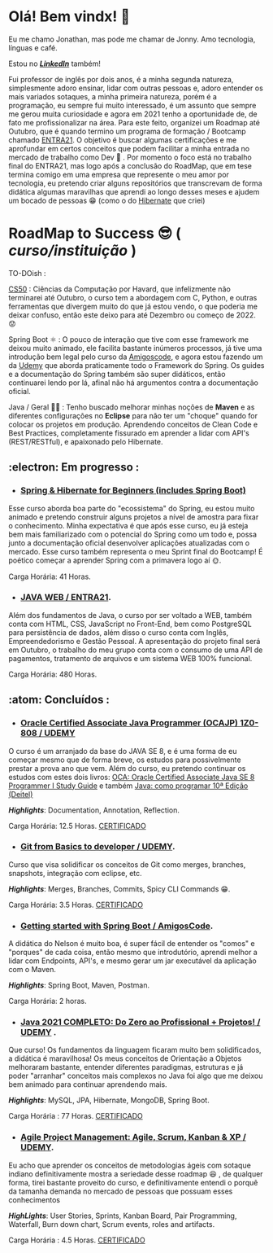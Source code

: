 
#  Olá! Bem vindx! :wave:

Eu me chamo Jonathan, mas pode me chamar de Jonny. Amo tecnologia, línguas e café. 

Estou no [***LinkedIn***](https://www.linkedin.com/in/jonathanhflores/) também!

Fui professor de inglês por dois anos, é a minha segunda natureza, simplesmente adoro ensinar, lidar com outras pessoas e, adoro entender os mais variados sotaques,
a minha primeira natureza, porém é a programação, eu sempre fui muito interessado, é um assunto que sempre me gerou muita curiosidade e
agora em 2021 tenho a oportunidade de, de fato me profissionalizar na área. 
Para este feito, organizei um Roadmap até Outubro, que é quando termino um programa de formação / Bootcamp chamado [ENTRA21](https://www.entra21.com.br/). O objetivo é buscar algumas certificações e me aprofundar em certos conceitos que podem facilitar a minha entrada no mercado de trabalho como Dev 👀 . Por momento o foco está no trabalho final do ENTRA21, mas logo após a conclusão do RoadMap, que em tese termina comigo em uma empresa que represente o meu amor por tecnologia, eu pretendo criar alguns repositórios que transcrevam  de forma didática algumas maravilhas que aprendi ao longo desses meses e ajudem um bocado de pessoas 😁 (como o do [Hibernate](https://github.com/jonahanzen/Hibernate-Exemplo) que criei)


# RoadMap to Success :sunglasses: ( *curso/instituição* )

TO-DOish : 

[CS50](https://cs50.harvard.edu/x/2021/) : Ciências da Computação por Havard, que infelizmente não terminarei até Outubro,
o curso tem a abordagem com C, Python, e outras ferramentas que divergem muito do que já estou vendo, o que poderia me deixar confuso,
então este deixo para até Dezembro ou começo de 2022. :worried:

Spring Boot :atom_symbol: : O pouco de interação que tive com esse framework me deixou muito animado, ele facilita bastante inúmeros processos, já tive uma introdução bem legal pelo curso da [Amigoscode](https://amigoscode.com/p/spring-boot), e agora estou fazendo um da [Udemy](https://www.udemy.com/course/spring-hibernate-tutorial/) que aborda praticamente todo o Framework do Spring. Os guides e a documentação do Spring também são super didáticos, então continuarei lendo por lá, afinal não há argumentos contra a documentação oficial.

Java / Geral :man_student: : Tenho buscado melhorar minhas noções de **Maven** e as diferentes configurações no **Eclipse** para não ter um "choque"
quando for colocar os projetos em produção. Aprendendo conceitos de Clean Code e Best Practices, completamente fissurado em aprender a lidar com API's (REST/RESTful),
e apaixonado pelo Hibernate.


## :electron:  Em progresso :

- ### [Spring & Hibernate for Beginners (includes Spring Boot)](https://www.udemy.com/course/spring-hibernate-tutorial/)

Esse curso aborda boa parte do "ecossistema" do Spring, eu estou muito animado e pretendo construir alguns projetos a nível de amostra para fixar o conhecimento. Minha expectativa é que após esse curso, eu já esteja bem mais familiarizado com o potencial do Spring como um todo e, possa junto a documentação oficial desenvolver aplicações atualizadas com o mercado. Esse curso também representa o meu Sprint final do Bootcamp! É poético começar a aprender Spring com a primavera logo aí 🌞.

Carga Horária: 41 Horas.

- ### [JAVA WEB / ENTRA21](https://www.entra21.com.br/).

Além dos fundamentos de Java, o curso por ser voltado a WEB, também conta com HTML, CSS, JavaScript no Front-End,
bem como PostgreSQL para persistência de dados, além disso o curso conta com Inglês, Empreendedorismo e Gestão Pessoal.
A apresentação do projeto final será em Outubro, o trabalho do meu grupo conta com o consumo de uma API de pagamentos,
tratamento de arquivos e um sistema WEB 100% funcional.

Carga Horária: 480 Horas.

## :atom: Concluídos :

- ### [Oracle Certified Associate Java Programmer (OCAJP) 1Z0-808 / UDEMY](https://www.udemy.com/course/oracle-certification-1z0-808-and-1z0-811-learnit/)

O curso é um arranjado da base do JAVA SE 8,  e é uma forma de eu começar mesmo que de forma breve, os estudos para possivelmente prestar a prova ano que vem. Além do curso,
eu pretendo continuar os estudos com estes dois livros: [OCA: Oracle Certified Associate Java SE 8 Programmer I Study Guide](https://www.amazon.com.br/dp/B00R04DF3I/ref=dp-kindle-redirect?_encoding=UTF8&btkr=1) e também [Java: como programar 10ª Edição (Deitel)](https://www.amazon.com/Java-programar-Portuguese-Paul-Deitel-ebook/dp/B01IPIN4WO)

***Highlights***: Documentation, Annotation, Reflection.

Carga Horária: 12.5 Horas. [CERTIFICADO](https://www.udemy.com/certificate/UC-edf2b566-699b-4e9b-89a4-cb36309be0ba/)

- ### [Git from Basics to developer / UDEMY](https://www.udemy.com/course/git-learnit/).

Curso que visa solidificar os conceitos de Git como merges, branches, snapshots, integração com eclipse, etc.

***Highlights***: Merges, Branches, Commits, Spicy CLI Commands 😁.

Carga Horária: 3.5 Horas. [CERTIFICADO](https://www.udemy.com/certificate/UC-a1ca82bd-a94f-4734-bd1e-1a6444293280/)

- ### [Getting started with Spring Boot / AmigosCode](https://amigoscode.com/p/spring-boot).

A didática do Nelson é muito boa, é super fácil de entender os "comos" e "porques" de cada coisa, então mesmo que introdutório, aprendi melhor a lidar com Endpoints, API's, e
mesmo gerar um jar executável da aplicação com o Maven.

***Highlights***: Spring Boot, Maven, Postman.

Carga Horária: 2 horas.


- ### [Java 2021 COMPLETO: Do Zero ao Profissional + Projetos! / UDEMY](https://www.udemy.com/course/fundamentos-de-programacao-com-java/) .

Que curso! Os fundamentos da
linguagem ficaram muito bem solidificados, a didática é maravilhosa! Os meus conceitos de Orientação a Objetos melhoraram bastante, entender diferentes paradigmas, estruturas e já poder "arranhar" conceitos mais complexos no Java foi algo que me deixou bem animado para continuar aprendendo mais.

***Highlights***: MySQL, JPA, Hibernate, MongoDB, Spring Boot.

Carga Horária : 77 Horas. [CERTIFICADO](https://www.udemy.com/certificate/UC-1c42f6ea-b694-4668-a108-9d4bc58643d2/)



- ### [Agile Project Management: Agile, Scrum, Kanban & XP / UDEMY](https://www.udemy.com/course/agile-project-management-genman/).

Eu acho que aprender os conceitos de metodologias ágeis com sotaque indiano definitivamente mostra a seriedade desse roadmap :laughing: ,
de qualquer forma, tirei bastante proveito do curso, e definitivamente entendi o porquê da tamanha demanda no mercado de pessoas que possuam esses conhecimentos

***HighLights***: User Stories, Sprints, Kanban Board, Pair Programming, Waterfall, Burn down chart, Scrum events, roles and artifacts.

Carga Horária : 4.5 Horas. [CERTIFICADO](https://www.udemy.com/certificate/UC-e34c335a-b293-418b-906c-fcda4bd28747/)
